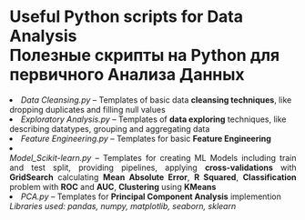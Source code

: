 <h1>Useful Python scripts for Data Analysis<br>Полезные скрипты на Python для первичного Анализа Данных</h1>
<li><i>Data Cleansing.py</i> – Templates of basic data <b>cleansing techniques</b>, like dropping duplicates and filling null values</li>
<li><i>Exploratory Analysis.py</i> – Templates of <b>data exploring</b> techniques, like describing datatypes, grouping and aggregating data</li>
<li><i>Feature Engineering.py</i> – Templates for basic <b>Feature Engineering</b></li>
<li><div align="justify"><i>Model_Scikit-learn.py</i> – Templates for creating ML Models including train and test split, providing pipelines, applying <b>cross-validations</b> with <b>GridSearch</b> calculating <b>Mean Absolute Error</b>, <b>R Squared</b>, <b>Classification</b> problem with <b>ROC</b> and <b>AUC</b>, <b>Clustering</b> using <b>KMeans</b></div></li>
<li><i>PCA.py</i> – Templates for <b>Principal Component Analysis</b> implemention</li>
<i>Libraries used: pandas, numpy, matplotlib, seaborn, sklearn</i>
